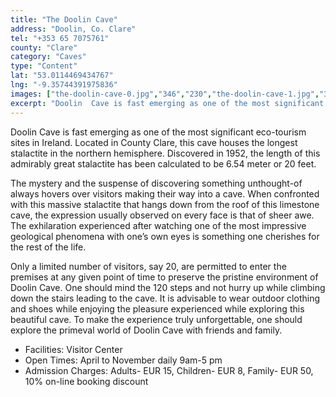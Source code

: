 ```yaml
---
title: "The Doolin Cave"
address: "Doolin, Co. Clare"
tel: "+353 65 7075761"
county: "Clare"
category: "Caves"
type: "Content"
lat: "53.0114469434767"
lng: "-9.35744391975836"
images: ["the-doolin-cave-0.jpg","346","230","the-doolin-cave-1.jpg","300","448","the-doolin-cave-3.jpg","379","500","the-doolin-cave-4.jpg","500","462"]
excerpt: "Doolin  Cave is fast emerging as one of the most significant eco-tourism sites in  Ireland. Located in County Clare, this cave houses the longest stal..."
---
```

<p>Doolin  Cave is fast emerging as one of the most significant eco-tourism sites in  Ireland. Located in County Clare, this cave houses the longest stalactite in  the northern hemisphere. Discovered in 1952, the length of this admirably great  stalactite has been calculated to be 6.54 meter or 20 feet.</p>
<p>The  mystery and the suspense of discovering something unthought-of always hovers  over visitors making their way into a cave. When confronted with this massive  stalactite that hangs down from the roof of this limestone cave, the expression  usually observed on every face is that of sheer awe. The exhilaration  experienced after watching one of the most impressive geological phenomena with  one’s own eyes is something one cherishes for the rest of the life. </p>
<p>Only  a limited number of visitors, say 20, are permitted to enter the premises at  any given point of time to preserve the pristine environment of Doolin Cave.  One should mind the 120 steps and not hurry up while climbing down the stairs  leading to the cave. It is advisable to wear outdoor clothing and shoes while  enjoying the pleasure experienced while exploring this beautiful cave. To make  the experience truly unforgettable, one should explore the primeval world of  Doolin Cave with friends and family.            </p>
<ul>
  <li>Facilities: Visitor Center</li>
  <li>Open Times: April to November daily 9am-5  pm</li>
  <li>Admission Charges: Adults- EUR 15,  Children- EUR 8, Family- EUR 50, 10% on-line booking discount</li>
</ul>